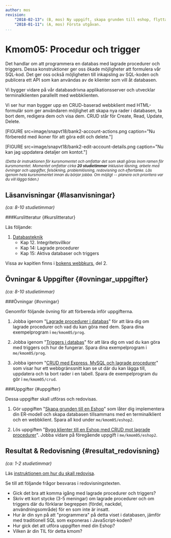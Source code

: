 ```yaml
---
author: mos
revision:
    "2018-02-13": (B, mos) Ny uppgift, skapa grunden till eshop, flyttad från kmom04.
    "2018-01-11": (A, mos) Första utgåvan.
...
```

Kmom05: Procedur och trigger
====================================

Det handlar om att programmera en databas med <!--inbyggda integritetsregler, -->lagrade procedurer och triggers. Dessa konstruktioner ger oss ökade möjligheter att formulera vår SQL-kod. Det ger oss också möjligheten till inkapsling av SQL-koden och publicera ett API som kan användas av de klienter som vill åt databasen.

Vi bygger vidare på vår databasdrivna applikationsserver och utvecklar terminalklienten parallellt med webbklienten.

Vi ser hur man bygger upp en CRUD-baserad webbklient med HTML-formulär som ger användaren möjlighet att skapa nya rader i databasen, ta bort dem, redigera dem och visa dem. CRUD står för Create, Read, Update, Delete.

<!--more-->

[FIGURE src=image/snapvt18/bank2-account-actions.png caption="Nu förberedd med ikoner för att göra edit och delete."]

[FIGURE src=image/snapvt18/bank2-edit-account-details.png caption="Nu kan jag uppdatera detaljer om kontot."]


<small><i>(Detta är instruktionen för kursmomentet och omfattar det som skall göras inom ramen för kursmomentet. Momentet omfattar cirka **20 studietimmar** inklusive läsning, arbete med övningar och uppgifter, felsökning, problemlösning, redovisning och eftertanke. Läs igenom hela kursmomentet innan du börjar jobba. Om möjligt -- planera och prioritera var du vill lägga tiden.)</i></small>



Läsanvisningar  {#lasanvisningar}
---------------------------------

*(ca: 8-10 studietimmar)*


###Kurslitteratur  {#kurslitteratur}

Läs följande:

1. [Databasteknik](kunskap/boken-databasteknik)
    * Kap 12. Integritetsvillkor
    * Kap 14: Lagrade procedurer
    * Kap 15: Aktiva databaser och triggers

Vissa av kapitlen finns i [bokens webbkurs](http://www.databasteknik.se/webbkursen/), del 2.



Övningar & Uppgifter  {#ovningar_uppgifter}
-------------------------------------------

*(ca: 8-10 studietimmar)*



###Övningar {#ovningar}

Genomför följande övning för att förbereda inför uppgifterna.

1. Jobba igenom "[Lagrade procedurer i databas](kunskap/lagrade-procedurer-i-databas)" för att lära dig om lagrade procedurer och vad du kan göra med dem. Spara dina exempelprogram i `me/kmom05/prog`.

1. Jobba igenom "[Triggers i databas](kunskap/triggers-i-databas)" för att lära dig om vad du kan göra med triggers och hur de fungerar. Spara dina exempelprogram i `me/kmom05/prog`.

1. Jobba igenom "[CRUD med Express, MySQL och lagrade procedurer](kunskap/crud-med-express-mysql-och-lagrade-procedurer)" som visar hur ett webbgränssnitt kan se ut där du kan lägga till, uppdatera och ta bort rader i en tabell. Spara de exempelprogram du gör i `me/kmom05/crud`.



###Uppgifter {#uppgifter}

Dessa uppgifter skall utföras och redovisas.

1. Gör uppgiften "[Skapa grunden till en Eshop](uppgift/skapa-grunden-till-en-eshop)" som låter dig implementera din ER-modell och skapa databasen tillsammans med en terminalklient och en webbklient. Spara all kod under `me/kmom05/eshop2`.

1. Lös uppgiften "[Bygg klienter till en Eshop med CRUD mot lagrade procedurer](uppgift/bygg-klienter-till-en-eshop-med-crud-mot-lagrade-procedurer)". Jobba vidare på föregående uppgift i `me/kmom05/eshop2`.

<!-- Eventuell extrauppgift om CRUD på order, orderrader, får se om uppgiften kommer i kmom06 -->



Resultat & Redovisning  {#resultat_redovisning}
-----------------------------------------------

*(ca: 1-2 studietimmar)*

Läs [instruktionen om hur du skall redovisa](./../redovisa).

Se till att följande frågor besvaras i redovisningstexten.

* Gick det bra att komma igång med lagrade procedurer och triggers?
* Skriv ett kort stycke (3-5 meningar) om lagrade procedurer och om triggers där du förklarar begreppen (fördel, nackdel, användningsområde) för en som inte är insatt.
* Hur är din syn på att "programmera" på detta viset i databasen, jämför med traditionell SQL som exponeras i JavaScript-koden?
* Hur gick det att utföra uppgiften med din Eshop? 
* Vilken är din TIL för detta kmom?

<!--
* Ser du fördelar med inbyggda integritetsregler, ser du även nackdelar?
-->
